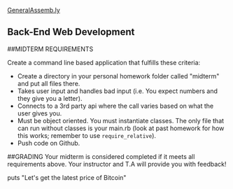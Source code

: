


[GeneralAssemb.ly](https://github.com/generalassembly/ga-ruby-on-rails-for-devs/raw/master/images/ga.png "GeneralAssemb.ly")

Back-End Web Development
--------

##MIDTERM  REQUIREMENTS

Create a command line based application that fulfills these criteria:

-  Create a directory in your personal homework folder called "midterm" and put all files there.
-  Takes user input and handles bad input (i.e. You expect numbers and they give you a letter).
-	Connects to a 3rd party api where the call varies based on what the user gives you.
-	Must be object oriented. You must instantiate classes. The only file that can run without classes is your main.rb (look at past homework for how this works; remember to use `require_relative`).
-	Push code on Github.


##GRADING
Your midterm is considered completed if it meets all requirements above. Your instructor and T.A will provide you with feedback!



puts "Let's get the latest price of Bitcoin"








